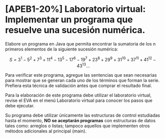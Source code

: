 # [APEB1-20%] Laboratorio virtual: Implementar un programa que resuelve una sucesión numérica.


Elabore un programa en Java que permita encontrar la sumatoria de los n primeros elementos de la siguiente sucesión numérica:

$$
S = 3^1 - 5^2 + 7^3 + 11^4 - 13^5 - 17^6 - 19^7 + 23^8 + 29^9 + 31^10 + 37^11 + 41^12 - 43^13 ...
$$

Para verificar este programa, agregue las sentencias que sean necesarias para mostrar que se generan cada uno de los términos que forman la serie. Prefiera esta técnica de validación antes que comprar el resultado final.

Para la elaboración de este programa debe utilizar el laboratorio virtual, revise el EVA en el menú Laboratorio virtual para conocer los pasos que debe ejecutar.

Su programa debe utilizar únicamente las estructuras de control estudiadas hasta el momento, **NO se aceptarán programas** con estructuras de datos tales como: arreglos o listas; tampoco aquellos que implementen otros métodos adicionales al principal (main).
